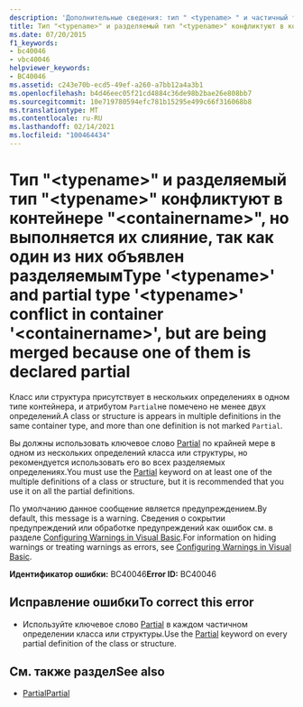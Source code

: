 ```yaml
---
description: 'Дополнительные сведения: тип " <typename> " и частичный тип " <typename> " конфликтуют в контейнере " <containername> ", но объединяются, поскольку один из них объявлен частичным'
title: Тип "<typename>" и разделяемый тип "<typename>" конфликтуют в контейнере "<containername>", но выполняется их слияние, так как один из них объявлен разделяемым
ms.date: 07/20/2015
f1_keywords:
- bc40046
- vbc40046
helpviewer_keywords:
- BC40046
ms.assetid: c243e70b-ecd5-49ef-a260-a7bb12a4a3b1
ms.openlocfilehash: b4d46eec05f21cd4884c36de98b2bae26e808bb7
ms.sourcegitcommit: 10e719780594efc781b15295e499c66f316068b8
ms.translationtype: MT
ms.contentlocale: ru-RU
ms.lasthandoff: 02/14/2021
ms.locfileid: "100464434"
---
```

# <a name="type-typename-and-partial-type-typename-conflict-in-container-containername-but-are-being-merged-because-one-of-them-is-declared-partial"></a><span data-ttu-id="e0d70-103">Тип "\<typename>" и разделяемый тип "\<typename>" конфликтуют в контейнере "\<containername>", но выполняется их слияние, так как один из них объявлен разделяемым</span><span class="sxs-lookup"><span data-stu-id="e0d70-103">Type '\<typename>' and partial type '\<typename>' conflict in container '\<containername>', but are being merged because one of them is declared partial</span></span>

<span data-ttu-id="e0d70-104">Класс или структура присутствует в нескольких определениях в одном типе контейнера, и атрибутом `Partial`не помечено не менее двух определений.</span><span class="sxs-lookup"><span data-stu-id="e0d70-104">A class or structure is appears in multiple definitions in the same container type, and more than one definition is not marked `Partial`.</span></span>  
  
 <span data-ttu-id="e0d70-105">Вы должны использовать ключевое слово [Partial](../language-reference/modifiers/partial.md) по крайней мере в одном из нескольких определений класса или структуры, но рекомендуется использовать его во всех разделяемых определениях.</span><span class="sxs-lookup"><span data-stu-id="e0d70-105">You must use the [Partial](../language-reference/modifiers/partial.md) keyword on at least one of the multiple definitions of a class or structure, but it is recommended that you use it on all the partial definitions.</span></span>  
  
 <span data-ttu-id="e0d70-106">По умолчанию данное сообщение является предупреждением.</span><span class="sxs-lookup"><span data-stu-id="e0d70-106">By default, this message is a warning.</span></span> <span data-ttu-id="e0d70-107">Сведения о сокрытии предупреждений или обработке предупреждений как ошибок см. в разделе [Configuring Warnings in Visual Basic](/visualstudio/ide/configuring-warnings-in-visual-basic).</span><span class="sxs-lookup"><span data-stu-id="e0d70-107">For information on hiding warnings or treating warnings as errors, see [Configuring Warnings in Visual Basic](/visualstudio/ide/configuring-warnings-in-visual-basic).</span></span>  
  
 <span data-ttu-id="e0d70-108">**Идентификатор ошибки:** BC40046</span><span class="sxs-lookup"><span data-stu-id="e0d70-108">**Error ID:** BC40046</span></span>  
  
## <a name="to-correct-this-error"></a><span data-ttu-id="e0d70-109">Исправление ошибки</span><span class="sxs-lookup"><span data-stu-id="e0d70-109">To correct this error</span></span>  
  
- <span data-ttu-id="e0d70-110">Используйте ключевое слово [Partial](../language-reference/modifiers/partial.md) в каждом частичном определении класса или структуры.</span><span class="sxs-lookup"><span data-stu-id="e0d70-110">Use the [Partial](../language-reference/modifiers/partial.md) keyword on every partial definition of the class or structure.</span></span>  
  
## <a name="see-also"></a><span data-ttu-id="e0d70-111">См. также раздел</span><span class="sxs-lookup"><span data-stu-id="e0d70-111">See also</span></span>

- [<span data-ttu-id="e0d70-112">Partial</span><span class="sxs-lookup"><span data-stu-id="e0d70-112">Partial</span></span>](../language-reference/modifiers/partial.md)
